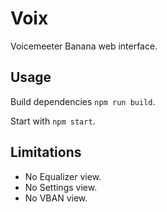 # Voix
Voicemeeter Banana web interface.

## Usage

Build dependencies `npm run build`.

Start with `npm start`.

## Limitations

* No Equalizer view.
* No Settings view.
* No VBAN view.
